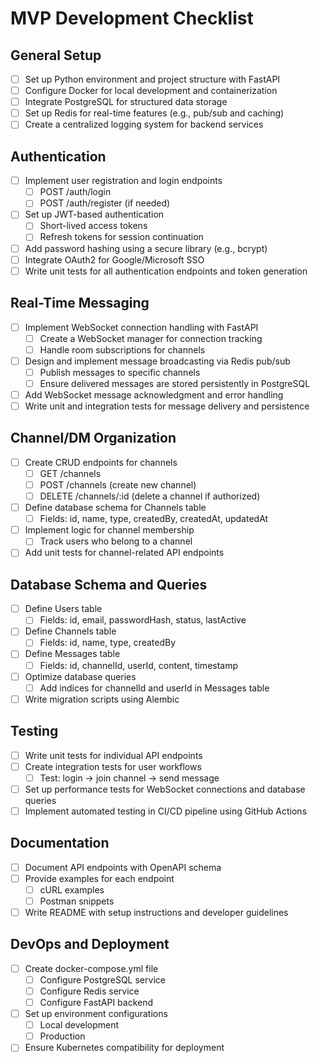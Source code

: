 # MVP Development Checklist

## General Setup
- [ ] Set up Python environment and project structure with FastAPI
- [ ] Configure Docker for local development and containerization
- [ ] Integrate PostgreSQL for structured data storage
- [ ] Set up Redis for real-time features (e.g., pub/sub and caching)
- [ ] Create a centralized logging system for backend services

## Authentication
- [ ] Implement user registration and login endpoints
  - [ ] POST /auth/login
  - [ ] POST /auth/register (if needed)
- [ ] Set up JWT-based authentication
  - [ ] Short-lived access tokens
  - [ ] Refresh tokens for session continuation
- [ ] Add password hashing using a secure library (e.g., bcrypt)
- [ ] Integrate OAuth2 for Google/Microsoft SSO
- [ ] Write unit tests for all authentication endpoints and token generation

## Real-Time Messaging
- [ ] Implement WebSocket connection handling with FastAPI
  - [ ] Create a WebSocket manager for connection tracking
  - [ ] Handle room subscriptions for channels
- [ ] Design and implement message broadcasting via Redis pub/sub
  - [ ] Publish messages to specific channels
  - [ ] Ensure delivered messages are stored persistently in PostgreSQL
- [ ] Add WebSocket message acknowledgment and error handling
- [ ] Write unit and integration tests for message delivery and persistence

## Channel/DM Organization
- [ ] Create CRUD endpoints for channels
  - [ ] GET /channels
  - [ ] POST /channels (create new channel)
  - [ ] DELETE /channels/:id (delete a channel if authorized)
- [ ] Define database schema for Channels table
  - [ ] Fields: id, name, type, createdBy, createdAt, updatedAt
- [ ] Implement logic for channel membership
  - [ ] Track users who belong to a channel
- [ ] Add unit tests for channel-related API endpoints

## Database Schema and Queries
- [ ] Define Users table
  - [ ] Fields: id, email, passwordHash, status, lastActive
- [ ] Define Channels table
  - [ ] Fields: id, name, type, createdBy
- [ ] Define Messages table
  - [ ] Fields: id, channelId, userId, content, timestamp
- [ ] Optimize database queries
  - [ ] Add indices for channelId and userId in Messages table
- [ ] Write migration scripts using Alembic

## Testing
- [ ] Write unit tests for individual API endpoints
- [ ] Create integration tests for user workflows
  - [ ] Test: login → join channel → send message
- [ ] Set up performance tests for WebSocket connections and database queries
- [ ] Implement automated testing in CI/CD pipeline using GitHub Actions

## Documentation
- [ ] Document API endpoints with OpenAPI schema
- [ ] Provide examples for each endpoint
  - [ ] cURL examples
  - [ ] Postman snippets
- [ ] Write README with setup instructions and developer guidelines

## DevOps and Deployment
- [ ] Create docker-compose.yml file
  - [ ] Configure PostgreSQL service
  - [ ] Configure Redis service
  - [ ] Configure FastAPI backend
- [ ] Set up environment configurations
  - [ ] Local development
  - [ ] Production
- [ ] Ensure Kubernetes compatibility for deployment